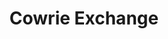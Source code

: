---
blog: https://medium.com/cowrie-exchange
codehost: https://github.com/https://github.com/cowriesys/stellarator
logohandle: cowrieexchange
sort: cowrie
title: Cowrie Exchange
twitter: https://x.com/cowrie_exchange
website: https://www.cowrie.exchange/
youtube: https://youtube.com/channel/UC3BaWg43B7AGFWKzSkYVeLw
---